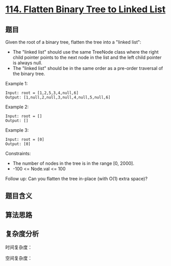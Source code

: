 # [114. Flatten Binary Tree to Linked List](https://leetcode.com/problems/flatten-binary-tree-to-linked-list/)

## 题目

Given the root of a binary tree, flatten the tree into a "linked list":

- The "linked list" should use the same TreeNode class where the right child pointer 
points to the next node in the list and the left child pointer is always null.
- The "linked list" should be in the same order as a pre-order traversal of the binary tree.


Example 1:
```
Input: root = [1,2,5,3,4,null,6]
Output: [1,null,2,null,3,null,4,null,5,null,6]
```

Example 2:
```
Input: root = []
Output: []
```

Example 3:
```
Input: root = [0]
Output: [0]
```

Constraints:
- The number of nodes in the tree is in the range [0, 2000].
- -100 <= Node.val <= 100

Follow up: Can you flatten the tree in-place (with O(1) extra space)?

## 题目含义

## 算法思路

## 复杂度分析

时间复杂度：

空间复杂度：